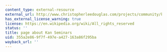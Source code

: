 ```yaml
---
content_type: external-resource
external_url: http://www.christopherleedouglas.com/projects/community/kan-seminars/
has_external_license_warning: true
license: https://en.wikipedia.org/wiki/All_rights_reserved
status: ''
title: page about Kan Seminars
uid: 355a2e86-9f7f-497e-a427-163a86f295ba
wayback_url: ''
---
```

